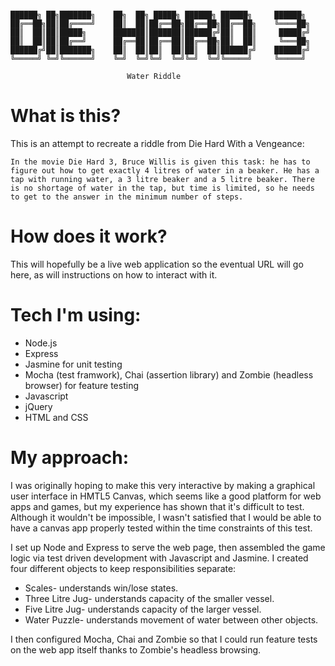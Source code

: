 ```

██████╗ ██╗███████╗    ██╗  ██╗ █████╗ ██████╗ ██████╗     ██████╗
██╔══██╗██║██╔════╝    ██║  ██║██╔══██╗██╔══██╗██╔══██╗    ╚════██╗
██║  ██║██║█████╗      ███████║███████║██████╔╝██║  ██║     █████╔╝
██║  ██║██║██╔══╝      ██╔══██║██╔══██║██╔══██╗██║  ██║     ╚═══██╗
██████╔╝██║███████╗    ██║  ██║██║  ██║██║  ██║██████╔╝    ██████╔╝
╚═════╝ ╚═╝╚══════╝    ╚═╝  ╚═╝╚═╝  ╚═╝╚═╝  ╚═╝╚═════╝     ╚═════╝

                          Water Riddle
```
# What is this?

This is an attempt to recreate a riddle from Die Hard With a Vengeance:
```
In the movie Die Hard 3, Bruce Willis is given this task: he has to figure out how to get exactly 4 litres of water in a beaker. He has a tap with running water, a 3 litre beaker and a 5 litre beaker. There is no shortage of water in the tap, but time is limited, so he needs to get to the answer in the minimum number of steps.
```

# How does it work?

This will hopefully be a live web application so the eventual URL will go here, as will instructions on how to interact with it.

# Tech I'm using:

* Node.js
* Express
* Jasmine for unit testing
* Mocha (test framwork), Chai (assertion library) and Zombie (headless browser) for feature testing
* Javascript
* jQuery
* HTML and CSS

# My approach:

I was originally hoping to make this very interactive by making a graphical user interface in HMTL5 Canvas, which seems like a good platform for web apps and games, but my experience has shown that it's difficult to test. Although it wouldn't be impossible, I wasn't satisfied that I would be able to have a canvas app properly tested within the time constraints of this test.

I set up Node and Express to serve the web page, then assembled the game logic via test driven development with Javascript and Jasmine. I created four different objects to keep responsibilities separate:

* Scales- understands win/lose states.
* Three Litre Jug- understands capacity of the smaller vessel.
* Five Litre Jug- understands capacity of the larger vessel.
* Water Puzzle- understands movement of water between other objects.

I then configured Mocha, Chai and Zombie so that I could run feature tests on the web app itself thanks to Zombie's headless browsing.
